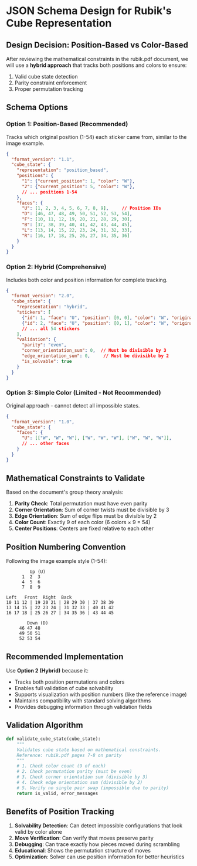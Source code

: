 # JSON Schema Design for Rubik's Cube Representation

## Design Decision: Position-Based vs Color-Based

After reviewing the mathematical constraints in the rubik.pdf document, we will use a **hybrid approach** that tracks both positions and colors to ensure:
1. Valid cube state detection
2. Parity constraint enforcement  
3. Proper permutation tracking

## Schema Options

### Option 1: Position-Based (Recommended)
Tracks which original position (1-54) each sticker came from, similar to the image example.

```json
{
  "format_version": "1.1",
  "cube_state": {
    "representation": "position_based",
    "positions": {
      "1": {"current_position": 1, "color": "W"},
      "2": {"current_position": 5, "color": "W"},
      // ... positions 1-54
    },
    "faces": {
      "U": [1, 2, 3, 4, 5, 6, 7, 8, 9],     // Position IDs
      "D": [46, 47, 48, 49, 50, 51, 52, 53, 54],
      "F": [10, 11, 12, 19, 20, 21, 28, 29, 30],
      "B": [37, 38, 39, 40, 41, 42, 43, 44, 45],
      "L": [13, 14, 15, 22, 23, 24, 31, 32, 33],
      "R": [16, 17, 18, 25, 26, 27, 34, 35, 36]
    }
  }
}
```

### Option 2: Hybrid (Comprehensive)
Includes both color and position information for complete tracking.

```json
{
  "format_version": "2.0",
  "cube_state": {
    "representation": "hybrid",
    "stickers": [
      {"id": 1, "face": "U", "position": [0, 0], "color": "W", "original_id": 1},
      {"id": 2, "face": "U", "position": [0, 1], "color": "W", "original_id": 2},
      // ... all 54 stickers
    ],
    "validation": {
      "parity": "even",
      "corner_orientation_sum": 0,  // Must be divisible by 3
      "edge_orientation_sum": 0,     // Must be divisible by 2
      "is_solvable": true
    }
  }
}
```

### Option 3: Simple Color (Limited - Not Recommended)
Original approach - cannot detect all impossible states.

```json
{
  "format_version": "1.0",
  "cube_state": {
    "faces": {
      "U": [["W", "W", "W"], ["W", "W", "W"], ["W", "W", "W"]],
      // ... other faces
    }
  }
}
```

## Mathematical Constraints to Validate

Based on the document's group theory analysis:

1. **Parity Check**: Total permutation must have even parity
2. **Corner Orientation**: Sum of corner twists must be divisible by 3
3. **Edge Orientation**: Sum of edge flips must be divisible by 2
4. **Color Count**: Exactly 9 of each color (6 colors × 9 = 54)
5. **Center Positions**: Centers are fixed relative to each other

## Position Numbering Convention

Following the image example style (1-54):

```
         Up (U)
      1  2  3
      4  5  6
      7  8  9

Left   Front  Right  Back
10 11 12 | 19 20 21 | 28 29 30 | 37 38 39
13 14 15 | 22 23 24 | 31 32 33 | 40 41 42  
16 17 18 | 25 26 27 | 34 35 36 | 43 44 45

        Down (D)
     46 47 48
     49 50 51
     52 53 54
```

## Recommended Implementation

Use **Option 2 (Hybrid)** because it:
- Tracks both position permutations and colors
- Enables full validation of cube solvability
- Supports visualization with position numbers (like the reference image)
- Maintains compatibility with standard solving algorithms
- Provides debugging information through validation fields

## Validation Algorithm

```python
def validate_cube_state(cube_state):
    """
    Validates cube state based on mathematical constraints.
    Reference: rubik.pdf pages 7-8 on parity
    """
    # 1. Check color count (9 of each)
    # 2. Check permutation parity (must be even)
    # 3. Check corner orientation sum (divisible by 3)
    # 4. Check edge orientation sum (divisible by 2)
    # 5. Verify no single pair swap (impossible due to parity)
    return is_valid, error_messages
```

## Benefits of Position Tracking

1. **Solvability Detection**: Can detect impossible configurations that look valid by color alone
2. **Move Verification**: Can verify that moves preserve parity
3. **Debugging**: Can trace exactly how pieces moved during scrambling
4. **Educational**: Shows the permutation structure of moves
5. **Optimization**: Solver can use position information for better heuristics